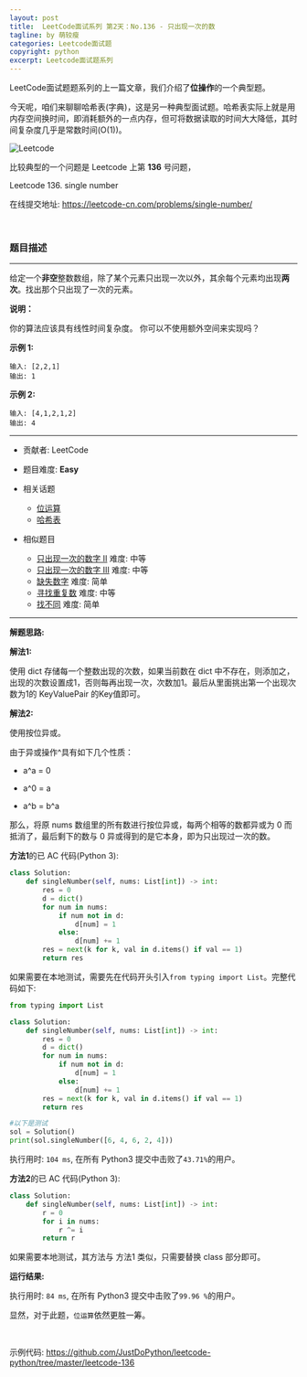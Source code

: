 ```yaml
---
layout: post
title:  LeetCode面试系列 第2天：No.136 - 只出现一次的数
tagline: by 萌较瘦
categories: Leetcode面试题
copyright: python
excerpt: Leetcode面试题系列
---
```


LeetCode面试题题系列的上一篇文章，我们介绍了**位操作**的一个典型题。

今天呢，咱们来聊聊哈希表(字典)，这是另一种典型面试题。哈希表实际上就是用内存空间换时间，即消耗额外的一点内存，但可将数据读取的时间大大降低，其时间复杂度几乎是常数时间(O(1))。

![Leetcode](http://www.justdopython.com/assets/images/2019/python/LeetCode.png)

比较典型的一个问题是 Leetcode 上第 **136** 号问题，

Leetcode 136. single number

在线提交地址: <https://leetcode-cn.com/problems/single-number/>

<!--more-->

<br>

### 题目描述

------

给定一个**非空**整数数组，除了某个元素只出现一次以外，其余每个元素均出现**两次**。找出那个只出现了一次的元素。

**说明：**

你的算法应该具有线性时间复杂度。 你可以不使用额外空间来实现吗？

**示例 1:**
```
输入: [2,2,1]
输出: 1
```

**示例 2:**
```
输入: [4,1,2,1,2]
输出: 4
```

------

- 贡献者: LeetCode

- 题目难度:  **Easy**

- 相关话题 
  - [位运算](https://leetcode-cn.com/tag/bit-manipulation/)
  - [哈希表](https://leetcode-cn.com/tag/hash-table/)

- 相似题目
  - [只出现一次的数字 II](https://leetcode-cn.com/problems/single-number-ii/)  难度:  中等
  - [只出现一次的数字 III](https://leetcode-cn.com/problems/single-number-iii/) 难度:  中等
  - [缺失数字](https://leetcode-cn.com/problems/missing-number/) 难度:  简单
  - [寻找重复数](https://leetcode-cn.com/problems/find-the-duplicate-number/) 难度:  中等
  - [找不同](https://leetcode-cn.com/problems/find-the-difference/) 难度:  简单

------

**解题思路:**

**解法1:** 

使用 dict 存储每一个整数出现的次数，如果当前数在 dict 中不存在，则添加之，出现的次数设置成1，否则每再出现一次，次数加1。最后从里面挑出第一个出现次数为1的 KeyValuePair 的Key值即可。

**解法2:** 

使用按位异或。

由于异或操作^具有如下几个性质：

- a^a = 0

- a^0 = a

- a^b = b^a

那么，将原 nums 数组里的所有数进行按位异或，每两个相等的数都异或为 0 而抵消了，最后剩下的数与 0 异或得到的是它本身，即为只出现过一次的数。

**方法1**的已 AC 代码(Python 3):

```python
class Solution:
    def singleNumber(self, nums: List[int]) -> int:
        res = 0
        d = dict()
        for num in nums:
            if num not in d:
                d[num] = 1
            else:
                d[num] += 1
        res = next(k for k, val in d.items() if val == 1)
        return res
```

如果需要在本地测试，需要先在代码开头引入`from typing import List`。完整代码如下:

```python
from typing import List

class Solution:
    def singleNumber(self, nums: List[int]) -> int:
        res = 0
        d = dict()
        for num in nums:
            if num not in d:
                d[num] = 1
            else:
                d[num] += 1
        res = next(k for k, val in d.items() if val == 1)
        return res

#以下是测试
sol = Solution()
print(sol.singleNumber([6, 4, 6, 2, 4]))
```

执行用时: `104 ms`, 在所有 Python3 提交中击败了`43.71%`的用户。

**方法2**的已 AC 代码(Python 3):

```python
class Solution:
    def singleNumber(self, nums: List[int]) -> int:
        r = 0
        for i in nums:
            r ^= i
        return r
```
如果需要本地测试，其方法与 方法1 类似，只需要替换 class 部分即可。

**运行结果:**

执行用时: `84 ms`, 在所有 Python3 提交中击败了`99.96 %`的用户。

显然，对于此题，`位运算`依然更胜一筹。

<br>

示例代码:
<https://github.com/JustDoPython/leetcode-python/tree/master/leetcode-136>